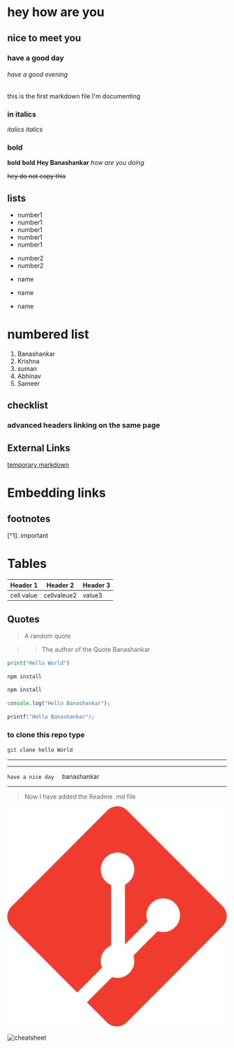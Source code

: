 # hey how are you
## nice to meet you


### have a good day 

###### have a good evening 

this is the first markdown file I'm documenting


### in italics

_italics_
*italics*


### bold

**bold**
__bold__
**Hey Banashankar** *how are you doing*


~~hey do not copy this~~


## lists

 - number1
 - number1
 - number1
 - number1
 - number1


 * number2
 * number2

 


 + name
 + name
 
 + name


 # numbered list

1. Banashankar
2. Krishna
3. suman
4. Abhinav
5. Sameer


## checklist



### advanced headers linking on the same page


## External Links

[temporary markdown](temp.md)



# Embedding links



## footnotes

[^1]. important



# Tables


Header 1 | Header 2 | Header 3
-------  |-------    | ----
cell value | cellvaleue2|value3



## Quotes

> A random quote

>> The author of the Quote Banashankar



```py
print("Hello World")
```

```node
npm install
```

```bash
npm install
```

```js
console.log("Hello Banashankar");
```
```C
printf("Hello Banashankar");
```




### to clone this repo type

```bash
git clone hello World
```


---------------------------------

_______________________________________

`have a nice day  ` banashankar 



____________________________

> Now I have added the Readme .md file

![GitHub Logo](./pngegg.png)

![cheatsheet]([text](https://quickref.me/markdown))
